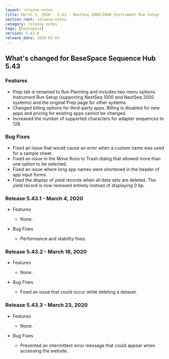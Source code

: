 ```yaml
---
layout: release-notes
title: March 3, 2020 - 5.43 - NextSeq 1000/2000 Instrument Run Setup
section_root: release-notes
category: release notes
tags: [basespace]
version: 5.43.0
release_date: 2020-03-03
---
```


## What's changed for BaseSpace Sequence Hub 5.43

### Features
 - Prep tab is renamed to Run Planning and includes two menu options: Instrument Run Setup (supporting NextSeq 1000 and NextSeq 2000 systems) and the original Prep page for other systems.
 - Changed billing options for third-party apps. Billing is disabled for new apps and pricing for existing apps cannot be changed.
 - Increased the number of supported characters for adapter sequences to 128.

### Bug Fixes
 - Fixed an issue that would cause an error when a custom name was used for a sample sheet.
 - Fixed an issue in the Move Runs to Trash dialog that allowed more than one option to be selected.
 - Fixed an issue where long app names were shortened in the header of app input forms.
 - Fixed the display of yield records when all data sets are deleted. The yield record is now removed entirely instead of displaying 0 bp.

### Release 5.43.1 - March 4, 2020
- Features
  - None.

- Bug Fixes
  - Performance and stability fixes.

### Release 5.43.2 - March 18, 2020
- Features
  - None.

- Bug Fixes
  - Fixed an issue that could occur while deleting a dataset.

### Release 5.43.3 - March 23, 2020
- Features
  - None.

- Bug Fixes
  - Prevented an intermittent error message that could appear when accessing the website.